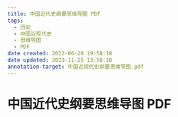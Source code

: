 ```yaml
---
title: 中国近代史纲要思维导图 PDF
tags:
  - 历史
  - 中国近现代史
  - 思维导图
  - PDF
date created: 2022-06-20 19:58:18
date updated: 2023-11-25 13:50:10
annotation-target: 中国近现代史纲要思维导图.pdf
---
```


# 中国近代史纲要思维导图 PDF
